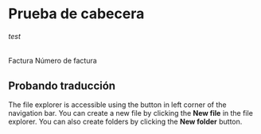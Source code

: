 # Prueba de cabecera

<h6>test</h6>

<zLabelInvoice>Factura</zLabelInvoice> <zLabelInvoiceNum>Número de factura</zLabelInvoiceNum>

## Probando traducción

The file explorer is accessible using the button in left corner of the navigation bar. You can create a new file by clicking the **New file** in the file explorer. You can also create folders by clicking the **New folder** button.
